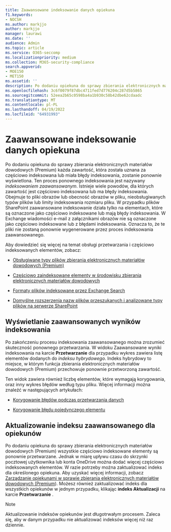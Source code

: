 ```yaml
---
title: Zaawansowane indeksowanie danych opiekuna
f1.keywords:
- NOCSH
ms.author: markjjo
author: markjjo
manager: laurawi
ms.date: ''
audience: Admin
ms.topic: article
ms.service: O365-seccomp
ms.localizationpriority: medium
ms.collection: M365-security-compliance
search.appverid:
- MOE150
- MET150
ms.assetid: ''
description: Po dodaniu opiekuna do sprawy zbierania elektronicznych materiałów dowodowych (Premium) każda zawartość, która została uznana za częściowo indeksowana, jest ponownie przetwarzana, aby była w pełni przeszukiwalna.
ms.openlocfilehash: 3c6f0079f87dbc4711fed7d776204c287d5b5865
ms.sourcegitcommit: 52eea2b65c0598ba4a1b930c58b42dbe62cdaadc
ms.translationtype: MT
ms.contentlocale: pl-PL
ms.lasthandoff: 04/19/2022
ms.locfileid: "64931993"
---
```

# <a name="advanced-indexing-of-custodian-data"></a>Zaawansowane indeksowanie danych opiekuna

Po dodaniu opiekuna do sprawy zbierania elektronicznych materiałów dowodowych (Premium) każda zawartość, która została uznana za częściowo indeksowana lub miała błędy indeksowania, zostanie ponownie wyświetlona. Ten proces ponownego indeksowania jest nazywany *indeksowaniem zaawansowanym*. Istnieje wiele powodów, dla których zawartość jest częściowo indeksowana lub ma błędy indeksowania. Obejmuje to pliki obrazów lub obecność obrazów w pliku, nieobsługiwanych typów plików lub limity indeksowania rozmiaru pliku. W przypadku plików SharePoint zaawansowane indeksowanie działa tylko na elementach, które są oznaczone jako częściowo indeksowane lub mają błędy indeksowania. W Exchange wiadomości e-mail z załącznikami obrazów nie są oznaczone jako częściowo indeksowane lub z błędami indeksowania. Oznacza to, że te pliki nie zostaną ponownie wygenerowane przez proces indeksowania zaawansowanego.

Aby dowiedzieć się więcej na temat obsługi przetwarzania i częściowo indeksowanych elementów, zobacz:

- [Obsługiwane typy plików zbierania elektronicznych materiałów dowodowych (Premium)](supported-filetypes-ediscovery20.md)

- [Częściowo zaindeksowane elementy w środowisku zbierania elektronicznych materiałów dowodowych](partially-indexed-items-in-content-search.md)

- [Formaty plików indeksowane przez Exchange Search](/exchange/file-formats-indexed-by-exchange-search-exchange-2013-help)

- [Domyślne rozszerzenia nazw plików przeszukanych i analizowane typy plików na serwerze SharePoint](/SharePoint/technical-reference/default-crawled-file-name-extensions-and-parsed-file-types)

## <a name="viewing-advanced-indexing-results"></a>Wyświetlanie zaawansowanych wyników indeksowania

Po zakończeniu procesu indeksowania zaawansowanego można zrozumieć skuteczność ponownego przetwarzania.  W widoku Zaawansowane wyniki indeksowania na karcie **Przetwarzanie** dla przypadku wykres zawiera listę elementów dodanych do *indeksu hybrydowego*.  Indeks hybrydowy to miejsce, w którym funkcja zbierania elektronicznych materiałów dowodowych (Premium) przechowuje ponownie przetworzoną zawartość.

Ten widok zawiera również liczbę elementów, które wymagają korygowania, oraz inny wykres błędów według typu pliku. Więcej informacji można znaleźć w następujących artykułach:

- [Korygowanie błędów podczas przetwarzania danych](error-remediation-when-processing-data-in-advanced-ediscovery.md)

- [Korygowanie błędu pojedynczego elementu](single-item-error-remediation.md)

## <a name="updating-the-advanced-index-for-custodians"></a>Aktualizowanie indeksu zaawansowanego dla opiekunów

Po dodaniu opiekuna do sprawy zbierania elektronicznych materiałów dowodowych (Premium) wszystkie częściowo indeksowane elementy są ponownie przetwarzane. Jednak w miarę upływu czasu do skrzynki pocztowej użytkownika lub konta OneDrive można dodać więcej częściowo indeksowanych elementów.  W razie potrzeby można zaktualizować indeks dla określonego opiekuna. Aby uzyskać więcej informacji, zobacz [Zarządzanie opiekunami w sprawie zbierania elektronicznych materiałów dowodowych (Premium](manage-new-custodians.md#reindex-custodian-data)). Możesz również zaktualizować indeks dla wszystkich opiekunów w jednym przypadku, klikając **indeks Aktualizacji** na karcie **Przetwarzanie** .

> [!NOTE]
> Aktualizowanie indeksów opiekunów jest długotrwałym procesem. Zaleca się, aby w danym przypadku nie aktualizować indeksów więcej niż raz dziennie.
